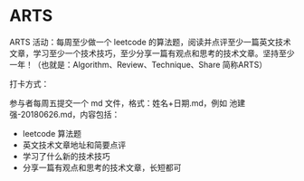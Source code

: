 # ARTS
ARTS 活动：每周至少做一个 leetcode 的算法题，阅读并点评至少一篇英文技术文章，学习至少一个技术技巧，至少分享一篇有观点和思考的技术文章。坚持至少一年！（也就是：Algorithm、Review、Technique、Share 简称ARTS）

打卡方式：

参与者每周五提交一个 md 文件，格式：姓名+日期.md，例如 池建强-20180626.md，内容包括：

 - leetcode 算法题
 - 英文技术文章地址和简要点评
 - 学习了什么新的技术技巧
 - 分享一篇有观点和思考的技术文章，长短都可
